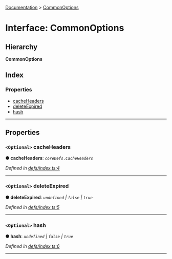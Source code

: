 [Documentation](../README.md) > [CommonOptions](../interfaces/commonoptions.md)

# Interface: CommonOptions

## Hierarchy

**CommonOptions**

## Index

### Properties

* [cacheHeaders](commonoptions.md#cacheheaders)
* [deleteExpired](commonoptions.md#deleteexpired)
* [hash](commonoptions.md#hash)

---

## Properties

<a id="cacheheaders"></a>

### `<Optional>` cacheHeaders

**● cacheHeaders**: *`coreDefs.CacheHeaders`*

*Defined in [defs/index.ts:4](https://github.com/badbatch/cachemap/blob/4e23125/packages/core-worker/src/defs/index.ts#L4)*

___
<a id="deleteexpired"></a>

### `<Optional>` deleteExpired

**● deleteExpired**: *`undefined` \| `false` \| `true`*

*Defined in [defs/index.ts:5](https://github.com/badbatch/cachemap/blob/4e23125/packages/core-worker/src/defs/index.ts#L5)*

___
<a id="hash"></a>

### `<Optional>` hash

**● hash**: *`undefined` \| `false` \| `true`*

*Defined in [defs/index.ts:6](https://github.com/badbatch/cachemap/blob/4e23125/packages/core-worker/src/defs/index.ts#L6)*

___

